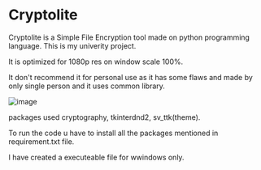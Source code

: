 # Cryptolite
Cryptolite is a Simple File Encryption tool made on python programming language. This is my univerity project.

It is optimized for 1080p res on window scale 100%.

It don't recommend it for personal use as it has some flaws and made by only single person and it uses common library.

![image](https://github.com/2602NAMAN/Cryptolite/assets/113130600/8cb4d036-4ac8-4afe-a89b-799e71af4fa2)

packages used cryptography, tkinterdnd2, sv_ttk(theme).

To run the code u have to install all the packages mentioned in requirement.txt file.

I have created a executeable file for wwindows only.
